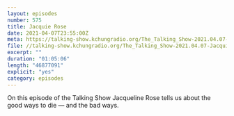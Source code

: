 ```yaml
---
layout: episodes
number: 575
title: Jacquie Rose
date: 2021-04-07T23:55:00Z
meta: https://talking-show.kchungradio.org/The_Talking_Show-2021.04.07-Jacquie_Rose.mp3
file: //talking-show.kchungradio.org/The_Talking_Show-2021.04.07-Jacquie_Rose.mp3
excerpt: ""
duration: "01:05:06"
length: "46877091"
explicit: "yes"
category: episodes
---
```

On this episode of the Talking Show Jacqueline Rose tells us about the good ways to die — and the bad ways.
